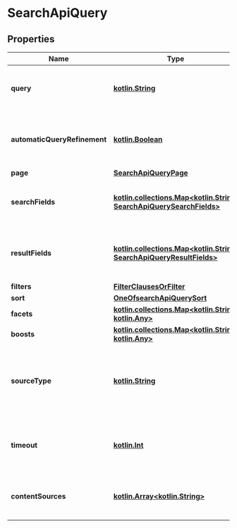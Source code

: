 # SearchApiQuery

## Properties
Name | Type | Description | Notes
------------ | ------------- | ------------- | -------------
**query** | [**kotlin.String**](.md) | A string or number used to find related documents |  [optional]
**automaticQueryRefinement** | [**kotlin.Boolean**](.md) | Set to false to not automatically refine the query by keywords |  [optional]
**page** | [**SearchApiQueryPage**](SearchApiQueryPage.md) |  |  [optional]
**searchFields** | [**kotlin.collections.Map&lt;kotlin.String, SearchApiQuerySearchFields&gt;**](SearchApiQuerySearchFields.md) | Restrict the fulltext search to only specific fields |  [optional]
**resultFields** | [**kotlin.collections.Map&lt;kotlin.String, SearchApiQueryResultFields&gt;**](SearchApiQueryResultFields.md) | Restrict the result fields for each item to the specified fields |  [optional]
**filters** | [**FilterClausesOrFilter**](FilterClausesOrFilter.md) |  |  [optional]
**sort** | [**OneOfsearchApiQuerySort**](OneOfsearchApiQuerySort.md) |  |  [optional]
**facets** | [**kotlin.collections.Map&lt;kotlin.String, kotlin.Any&gt;**](.md) |  |  [optional]
**boosts** | [**kotlin.collections.Map&lt;kotlin.String, kotlin.Any&gt;**](.md) |  |  [optional]
**sourceType** | [**kotlin.String**](.md) | Optional parameter to search standard, remote only, or all available sources |  [optional]
**timeout** | [**kotlin.Int**](.md) | Optional timeout in ms for searching remote sources |  [optional]
**contentSources** | [**kotlin.Array&lt;kotlin.String&gt;**](.md) | Optional list of content source ids to only return results from |  [optional]
